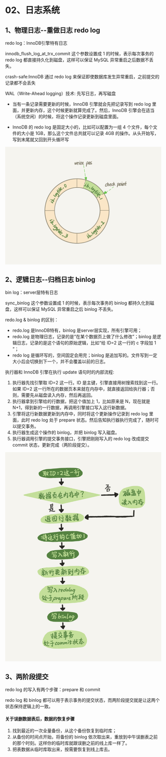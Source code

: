 # 02、日志系统

## 1、物理日志--重做日志 redo log

redo log：InnoDB引擎特有日志

innodb_flush_log_at_trx_commit 这个参数设置成 1 的时候，表示每次事务的 redo log 都直接持久化到磁盘，这样可以保证 MySQL 异常重启之后数据不丢失。

crash-safe:InnoDB 通过 redo log 来保证即使数据库发生异常重启，之前提交的记录都不会丢失

WAL（Write-Ahead logging）技术: 先写日志，再写磁盘

- 当有一条记录需要更新的时候，InnoDB 引擎就会先把记录写到 redo log 里面，并更新内存，这个时候更新就算完成了。然后，InnoDB 引擎会在适当（系统空闲）的时候，将这个操作记录更新到磁盘里面。

- InnoDB 的 redo log 是固定大小的，比如可以配置为一组 4 个文件，每个文件的大小是 1GB，那么这个文件总共就可以记录 4GB 的操作。从头开始写，写到末尾就又回到开头循环写

![ redo log ](../pic/02_1.png)

## 2、逻辑日志--归档日志 binlog

bin log：server层特有日志

sync_binlog 这个参数设置成 1 的时候，表示每次事务的 binlog 都持久化到磁盘，这样可以保证 MySQL 异常重启之后 binlog 不丢失。

redo.log & binlog 的区别：
* redo.log 是InnoDB特有，binlog 是server层实现，所有引擎可用；
* redo.log 是物理日志，记录的是“在某个数据页上做了什么修改”；binlog 是逻辑日志，记录的是这个语句的原始逻辑，比如“给 ID=2 这一行的 c 字段加 1 ”；
* redo log 是循环写的，空间固定会用完；binlog 是追加写的。文件写到一定大小后会切换到下一个，并不会覆盖以前的日志。

执行器和 InnoDB 引擎在执行 update 语句时的内部流程:
1. 执行器先找引擎取 ID=2 这一行。ID 是主键，引擎直接用树搜索找到这一行。如果 ID=2 这一行所在的数据页本来就在内存中，就直接返回给执行器；否则，需要先从磁盘读入内存，然后再返回。 
2. 执行器拿到引擎给的行数据，把这个值加上 1，比如原来是 N，现在就是 N+1，得到新的一行数据，再调用引擎接口写入这行新数据。 
3. 引擎将这行新数据更新到内存中，同时将这个更新操作记录到 redo log 里面，此时 redo log 处于 prepare 状态。然后告知执行器执行完成了，随时可以提交事务。 
4. 执行器生成这个操作的 binlog，并把 binlog 写入磁盘。 
5. 执行器调用引擎的提交事务接口，引擎把刚刚写入的 redo log 改成提交 commit 状态，更新完成（两阶段提交）。

![log](../pic/02_2.png)

## 3、两阶段提交

redo log 的写入有两个步骤：prepare 和 commit

redo log 和 binlog 都可以用于表示事务的提交状态，而两阶段提交就是让这两个状态保持逻辑上的一致。

#### 关于误删数据表后，数据的恢复步骤

1. 找到最近的一次全量备份，从这个备份恢复到临时库；
2. 从备份的时间点开始，将备份的 binlog 依次取出来，重放到中午误删表之前的那个时刻。这样你的临时库就跟误删之前的线上库一样了。
3. 把表数据从临时库取出来，按需要恢复到线上库去。